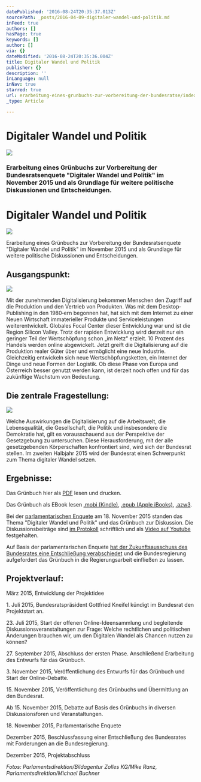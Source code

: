 ```yaml
---
datePublished: '2016-08-24T20:35:37.013Z'
sourcePath: _posts/2016-04-09-digitaler-wandel-und-politik.md
inFeed: true
authors: []
hasPage: true
keywords: []
author: []
via: {}
dateModified: '2016-08-24T20:35:36.004Z'
title: Digitaler Wandel und Politik
publisher: {}
description: ''
inLanguage: null
inNav: true
starred: true
url: erarbeitung-eines-grunbuchs-zur-vorbereitung-der-bundesratse/index.html
_type: Article

---
```

# Digitaler Wandel und Politik
![](https://the-grid-user-content.s3-us-west-2.amazonaws.com/66c1d04b-148f-481b-9028-e1d2d47c167a.jpg)

### Erarbeitung eines Grünbuchs zur Vorbereitung der Bundesratsenquete "Digitaler Wandel und Politik" im November 2015 und als Grundlage für weitere politische Diskussionen und Entscheidungen.

# Digitaler Wandel und Politik
![](https://s3-us-west-2.amazonaws.com/the-grid-img/p/01d6265f31ba7de0868d3a0d5568a57ae05bde4d.jpg)

Erarbeitung eines Grünbuchs zur Vorbereitung der Bundesratsenquete "Digitaler Wandel und Politik" im November 2015 und als Grundlage für weitere politische Diskussionen und Entscheidungen.

## Ausgangspunkt:
![](https://s3-us-west-2.amazonaws.com/the-grid-img/p/ba7754c016e21594f45f4caae439fe8aebf59f69.jpg)

Mit der zunehmenden Digitalisierung bekommen Menschen den Zugriff auf die Produktion und den Vertrieb von Produkten. Was mit dem Desktop‐Publishing in den 1980‐ern begonnen hat, hat sich mit dem Internet zu einer Neuen Wirtschaft immaterieller Produkte und Serviceleistungen weiterentwickelt. Globales Focal Center dieser Entwicklung war und ist die Region Silicon Valley. Trotz der rapiden Entwicklung wird derzeit nur ein geringer Teil der Wertschöpfung schon „im Netz" erzielt. 10 Prozent des Handels werden online abgewickelt. Jetzt greift die Digitalisierung auf die Produktion realer Güter über und ermöglicht eine neue Industrie. Gleichzeitig entwickeln sich neue Wertschöpfungsketten, ein Internet der Dinge und neue Formen der Logistik. Ob diese Phase von Europa und Österreich besser genutzt werden kann, ist derzeit noch offen und für das zukünftige Wachstum von Bedeutung.

## Die zentrale Fragestellung:
![](https://s3-us-west-2.amazonaws.com/the-grid-img/p/467118762201da8436e05811f38015d776b4d38a.jpg)

Welche Auswirkungen die Digitalisierung auf die Arbeitswelt, die Lebensqualität, die Gesellschaft, die Politik und insbesondere die Demokratie hat, gilt es vorausschauend aus der Perspektive der Gesetzgebung zu untersuchen. Diese Herausforderung, mit der alle gesetzgebenden Körperschaften konfrontiert sind, wird sich der Bundesrat stellen. Im zweiten Halbjahr 2015 wird der Bundesrat einen Schwerpunkt zum Thema digitaler Wandel setzen.

## Ergebnisse:

Das Grünbuch hier als [PDF][0] lesen und drucken.

Das Grünbuch als EBook lesen [.mobi (Kindle)][1], [.epub (Apple iBooks)][2], [.azw3][3].

Bei der [parlamentarischen Enquete][4] am 18\. November 2015 standen das Thema "Digitaler Wandel und Politik" und das Grünbuch zur Diskussion. Die Diskussionsbeiträge sind [im Protokoll][4] schriftlich und als [Video auf Youtube][5] festgehalten.

Auf Basis der parlamentarischen Enquete [hat der Zukunftsausschuss des Bundesrates eine Entschließung verabschiedet][6] und die Bundesregierung aufgefordert das Grünbuch in die Regierungsarbeit einfließen zu lassen.

## Projektverlauf:

März 2015, Entwicklung der Projektidee

1\. Juli 2015, Bundesratspräsident Gottfried Kneifel kündigt im Bundesrat den Projektstart an.

23\. Juli 2015, Start der offenen Online-Ideensammlung und begleitende Diskussionsveranstaltungen zur Frage: Welche rechtlichen und politischen Änderungen brauchen wir, um den Digitalen Wandel als Chancen nutzen zu können?

27\. September 2015, Abschluss der ersten Phase. Anschließend Erarbeitung des Entwurfs für das Grünbuch.

3\. November 2015, Veröffentlichung des Entwurfs für das Grünbuch und Start der Online-Debatte.

15\. November 2015, Veröffentlichung des Grünbuchs und Übermittlung an den Bundesrat.

Ab 15\. November 2015, Debatte auf Basis des Grünbuchs in diversen Diskussionsforen und Veranstaltungen.

18\. November 2015, Parlamentarische Enquete

Dezember 2015, Beschlussfassung einer Entschließung des Bundesrates mit Forderungen an die Bundesregierung.

Dezember 2015, Projektabschluss

_Fotos: Parlamentsdirektion/Bildagentur Zolles KG/Mike Ranz, Parlamentsdirektion/Michael Buchner_

[0]: http://info.publicaffairs.cc/Freigegebene%20Dokumente/Gr%C3%BCnbuch_Digitaler_Wandel_und_Politik_20151111.pdf
[1]: http://info.publicaffairs.cc/Freigegebene%20Dokumente/Grunbuch%20Digitaler%20Wandel%20und%20Politik%20-%20besserentscheiden.mobi
[2]: http://info.publicaffairs.cc/Freigegebene%20Dokumente/Grunbuch%20Digitaler%20Wandel%20und%20Politik%20-%20besserentscheiden.epub
[3]: http://info.publicaffairs.cc/Freigegebene%20Dokumente/Grunbuch%20Digitaler%20Wandel%20und%20Politik%20-%20besserentscheiden.azw3
[4]: https://www.parlament.gv.at/PAKT/VHG/BR/VER-BR/VER-BR_00033/
[5]: https://www.youtube.com/playlist?list=PLPMdAN8iednvvYEXYXzV--DSeXxZPMj0k
[6]: https://www.parlament.gv.at/PAKT/VHG/BR/I-BR/I-BR_09522/index.shtml